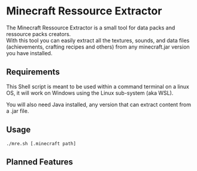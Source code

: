 # Minecraft Ressource Extractor

The Minecraft Ressource Extractor is a small tool for data packs and ressource packs creators.  
With this tool you can easily extract all the textures, sounds, and data files (achievements, crafting recipes and others) from any minecraft.jar version you have installed.

## Requirements

This Shell script is meant to be used within a command terminal on a linux OS, it will work on Windows using the Linux sub-system (aka WSL).

You will also need Java installed, any version that can extract content from a .jar file.

## Usage

`./mre.sh [.minecraft path]`

## Planned Features

